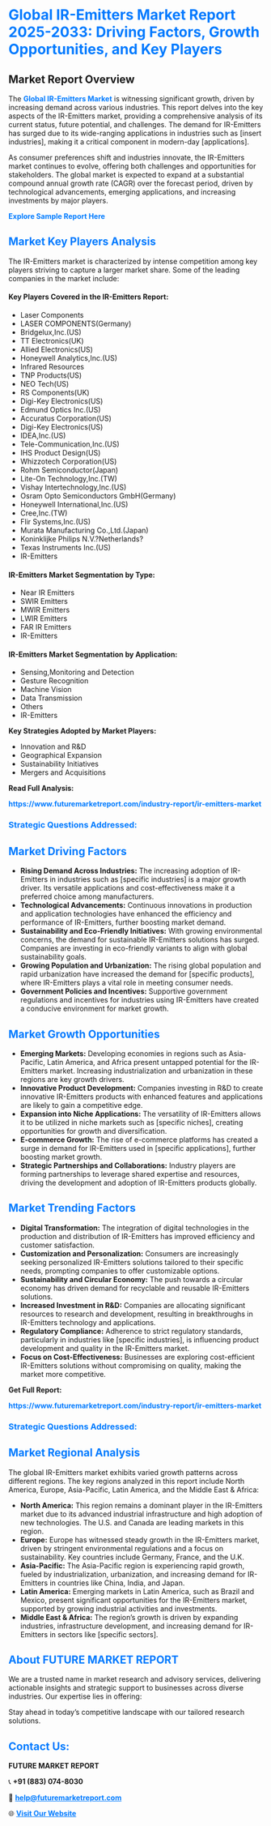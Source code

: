 <h1 style="color: #007BFF;">Global IR-Emitters Market Report 2025-2033: Driving Factors, Growth Opportunities, and Key Players</h1>

<section id="overview">
<h2>Market Report Overview</h2>
<p>The <a href="https://www.futuremarketreport.com/industry-report/ir-emitters-market" style="color: #007BFF; text-decoration: none;"><strong>Global IR-Emitters Market</strong></a> is witnessing significant growth, driven by increasing demand across various industries. This report delves into the key aspects of the IR-Emitters market, providing a comprehensive analysis of its current status, future potential, and challenges. The demand for IR-Emitters has surged due to its wide-ranging applications in industries such as [insert industries], making it a critical component in modern-day [applications].</p>
<p>As consumer preferences shift and industries innovate, the IR-Emitters market continues to evolve, offering both challenges and opportunities for stakeholders. The global market is expected to expand at a substantial compound annual growth rate (CAGR) over the forecast period, driven by technological advancements, emerging applications, and increasing investments by major players.</p>
</section>

<section id="overview">
<p><a href="https://www.futuremarketreport.com/request-sample/reportId=101618" style="color: #007BFF; text-decoration: none;"><strong>Explore Sample Report Here</strong></a></p>
</section>

<section id="key-players">
<h2 style="color: #007BFF;">Market Key Players Analysis</h2>
<p>The IR-Emitters market is characterized by intense competition among key players striving to capture a larger market share. Some of the leading companies in the market include:</p>
<h4>Key Players Covered in the IR-Emitters Report:</h4>
<ul><li>Laser Components</li><li>LASER COMPONENTS(Germany)</li><li>Bridgelux,Inc.(US)</li><li>TT Electronics(UK)</li><li>Allied Electronics(US)</li><li>Honeywell Analytics,Inc.(US)</li><li>Infrared Resources</li><li>TNP Products(US)</li><li>NEO Tech(US)</li><li>RS Components(UK)</li><li>Digi-Key Electronics(US)</li><li>Edmund Optics Inc.(US)</li><li>Accuratus Corporation(US)</li><li>Digi-Key Electronics(US)</li><li>IDEA,Inc.(US)</li><li>Tele-Communication,Inc.(US)</li><li>IHS Product Design(US)</li><li>Whizzotech Corporation(US)</li><li>Rohm Semiconductor(Japan)</li><li>Lite-On Technology,Inc.(TW)</li><li>Vishay Intertechnology,Inc.(US)</li><li>Osram Opto Semiconductors GmbH(Germany)</li><li>Honeywell International,Inc.(US)</li><li>Cree,Inc.(TW)</li><li>Flir Systems,Inc.(US)</li><li>Murata Manufacturing Co.,Ltd.(Japan)</li><li>Koninklijke Philips N.V.?Netherlands?</li><li>Texas Instruments Inc.(US)</li><li>IR-Emitters</li></ul>
<h4>IR-Emitters Market Segmentation by Type:</h4>
<ul><li>Near IR Emitters</li><li>SWIR Emitters</li><li>MWIR Emitters</li><li>LWIR Emitters</li><li>FAR IR Emitters</li><li>IR-Emitters</li></ul>

<h4>IR-Emitters Market Segmentation by Application:</h4>
<ul><li>Sensing,Monitoring and Detection</li><li>Gesture Recognition</li><li>Machine Vision</li><li>Data Transmission</li><li>Others</li><li>IR-Emitters</li></ul>
<p><strong>Key Strategies Adopted by Market Players:</strong></p>
<ul>
<li>Innovation and R&D</li>
<li>Geographical Expansion</li>
<li>Sustainability Initiatives</li>
<li>Mergers and Acquisitions</li>
</ul>
</section>

<section>
<p><strong>Read Full Analysis: </strong></p><a href="https://www.futuremarketreport.com/industry-report/ir-emitters-market" style="color: #007BFF; text-decoration: none;"><strong>https://www.futuremarketreport.com/industry-report/ir-emitters-market</strong></a>
<h3 style="color: #007BFF;">Strategic Questions Addressed:</h3>
</section>

<section id="driving-factors">
<h2 style="color: #007BFF;">Market Driving Factors</h2>
<ul>
<li><strong>Rising Demand Across Industries:</strong> The increasing adoption of IR-Emitters in industries such as [specific industries] is a major growth driver. Its versatile applications and cost-effectiveness make it a preferred choice among manufacturers.</li>
<li><strong>Technological Advancements:</strong> Continuous innovations in production and application technologies have enhanced the efficiency and performance of IR-Emitters, further boosting market demand.</li>
<li><strong>Sustainability and Eco-Friendly Initiatives:</strong> With growing environmental concerns, the demand for sustainable IR-Emitters solutions has surged. Companies are investing in eco-friendly variants to align with global sustainability goals.</li>
<li><strong>Growing Population and Urbanization:</strong> The rising global population and rapid urbanization have increased the demand for [specific products], where IR-Emitters plays a vital role in meeting consumer needs.</li>
<li><strong>Government Policies and Incentives:</strong> Supportive government regulations and incentives for industries using IR-Emitters have created a conducive environment for market growth.</li>
</ul>
</section>

<section id="growth-opportunities">
<h2 style="color: #007BFF;">Market Growth Opportunities</h2>
<ul>
<li><strong>Emerging Markets:</strong> Developing economies in regions such as Asia-Pacific, Latin America, and Africa present untapped potential for the IR-Emitters market. Increasing industrialization and urbanization in these regions are key growth drivers.</li>
<li><strong>Innovative Product Development:</strong> Companies investing in R&D to create innovative IR-Emitters products with enhanced features and applications are likely to gain a competitive edge.</li>
<li><strong>Expansion into Niche Applications:</strong> The versatility of IR-Emitters allows it to be utilized in niche markets such as [specific niches], creating opportunities for growth and diversification.</li>
<li><strong>E-commerce Growth:</strong> The rise of e-commerce platforms has created a surge in demand for IR-Emitters used in [specific applications], further boosting market growth.</li>
<li><strong>Strategic Partnerships and Collaborations:</strong> Industry players are forming partnerships to leverage shared expertise and resources, driving the development and adoption of IR-Emitters products globally.</li>
</ul>
</section>

<section id="trending-factors">
<h2 style="color: #007BFF;">Market Trending Factors</h2>
<ul>
<li><strong>Digital Transformation:</strong> The integration of digital technologies in the production and distribution of IR-Emitters has improved efficiency and customer satisfaction.</li>
<li><strong>Customization and Personalization:</strong> Consumers are increasingly seeking personalized IR-Emitters solutions tailored to their specific needs, prompting companies to offer customizable options.</li>
<li><strong>Sustainability and Circular Economy:</strong> The push towards a circular economy has driven demand for recyclable and reusable IR-Emitters solutions.</li>
<li><strong>Increased Investment in R&D:</strong> Companies are allocating significant resources to research and development, resulting in breakthroughs in IR-Emitters technology and applications.</li>
<li><strong>Regulatory Compliance:</strong> Adherence to strict regulatory standards, particularly in industries like [specific industries], is influencing product development and quality in the IR-Emitters market.</li>
<li><strong>Focus on Cost-Effectiveness:</strong> Businesses are exploring cost-efficient IR-Emitters solutions without compromising on quality, making the market more competitive.</li>
</ul>
</section>

<section>
<p><strong>Get Full Report: </strong></p><a href="https://www.futuremarketreport.com/industry-report/ir-emitters-market" style="color: #007BFF; text-decoration: none;"><strong>https://www.futuremarketreport.com/industry-report/ir-emitters-market</strong></a>
<h3 style="color: #007BFF;">Strategic Questions Addressed:</h3>
</section>


<section id="regional-analysis">
<h2 style="color: #007BFF;">Market Regional Analysis</h2>
<p>The global IR-Emitters market exhibits varied growth patterns across different regions. The key regions analyzed in this report include North America, Europe, Asia-Pacific, Latin America, and the Middle East & Africa:</p>
<ul>
<li><strong>North America:</strong> This region remains a dominant player in the IR-Emitters market due to its advanced industrial infrastructure and high adoption of new technologies. The U.S. and Canada are leading markets in this region.</li>
<li><strong>Europe:</strong> Europe has witnessed steady growth in the IR-Emitters market, driven by stringent environmental regulations and a focus on sustainability. Key countries include Germany, France, and the U.K.</li>
<li><strong>Asia-Pacific:</strong> The Asia-Pacific region is experiencing rapid growth, fueled by industrialization, urbanization, and increasing demand for IR-Emitters in countries like China, India, and Japan.</li>
<li><strong>Latin America:</strong> Emerging markets in Latin America, such as Brazil and Mexico, present significant opportunities for the IR-Emitters market, supported by growing industrial activities and investments.</li>
<li><strong>Middle East & Africa:</strong> The region’s growth is driven by expanding industries, infrastructure development, and increasing demand for IR-Emitters in sectors like [specific sectors].</li>
</ul>
</section>

<footer>
<h2 style="color: #007BFF;">About FUTURE MARKET REPORT</h2>
<p>We are a trusted name in market research and advisory services, delivering actionable insights and strategic support to businesses across diverse industries. Our expertise lies in offering:</p>

<p>Stay ahead in today’s competitive landscape with our tailored research solutions.</p>

<h2 style="color: #007BFF;">Contact Us:</h2>
<p><strong>FUTURE MARKET REPORT</strong></p>
<p>📞 <strong>+91 (883) 074-8030</strong></p>
<p>📧 <strong><a href="mailto:help@futuremarketreport.com" style="color: #007BFF;">help@futuremarketreport.com</a></strong></p>
<p>🌐 <strong><a href="https://www.futuremarketreport.com/" style="color: #007BFF;">Visit Our Website</a></strong></p>
</footer>